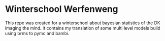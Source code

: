 # Winterschool Werfenweng

This repo was created for a winterschool about bayesian statistics of the DK imaging the mind.
It contains my translation of some multi level models build using brms to pymc and bambi.  
